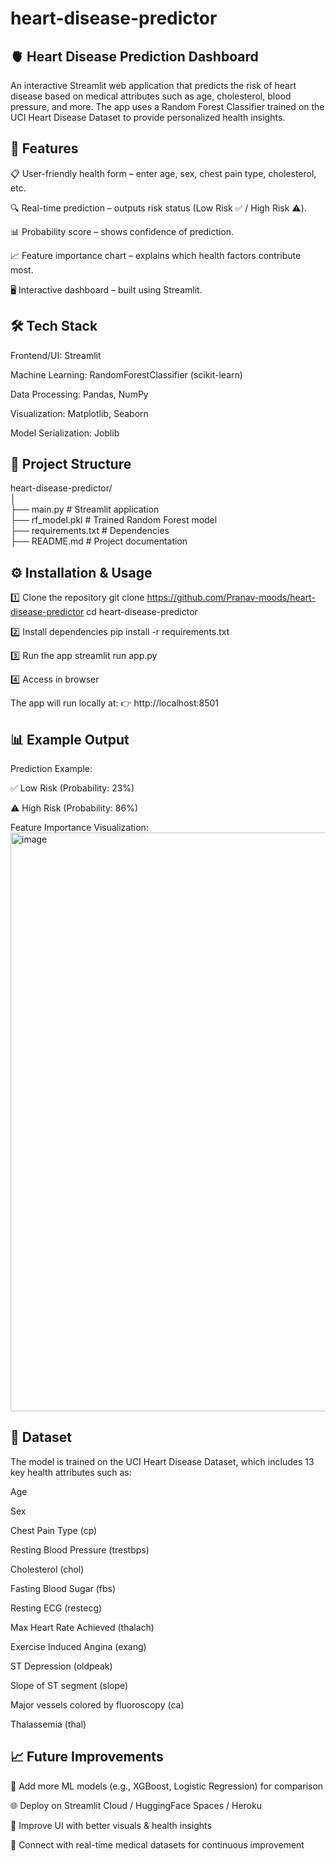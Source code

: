 # heart-disease-predictor

## 🫀 Heart Disease Prediction Dashboard

An interactive Streamlit web application that predicts the risk of heart disease based on medical attributes such as age, cholesterol, blood pressure, and more.
The app uses a Random Forest Classifier trained on the UCI Heart Disease Dataset
 to provide personalized health insights.

## 🚀 Features

📋 User-friendly health form – enter age, sex, chest pain type, cholesterol, etc.

🔍 Real-time prediction – outputs risk status (Low Risk ✅ / High Risk ⚠️).

📊 Probability score – shows confidence of prediction.

📈 Feature importance chart – explains which health factors contribute most.

🖥️ Interactive dashboard – built using Streamlit.

## 🛠️ Tech Stack

Frontend/UI: Streamlit

Machine Learning: RandomForestClassifier (scikit-learn)

Data Processing: Pandas, NumPy

Visualization: Matplotlib, Seaborn

Model Serialization: Joblib

## 📂 Project Structure
heart-disease-predictor/<br>
│<br>
├── main.py                 # Streamlit application<br>
├── rf_model.pkl           # Trained Random Forest model<br>
├── requirements.txt       # Dependencies<br>
├── README.md              # Project documentation<br>

## ⚙️ Installation & Usage
1️⃣ Clone the repository
git clone https://github.com/Pranav-moods/heart-disease-predictor
cd heart-disease-predictor

2️⃣ Install dependencies
pip install -r requirements.txt

3️⃣ Run the app
streamlit run app.py

4️⃣ Access in browser

The app will run locally at:
👉 http://localhost:8501

## 📊 Example Output

Prediction Example:

✅ Low Risk (Probability: 23%)

⚠️ High Risk (Probability: 86%)

Feature Importance Visualization:
<img width="1710" height="926" alt="image" src="https://github.com/user-attachments/assets/b2c3a2ae-32ea-4929-88a3-d1488b8c04d5" />


## 📘 Dataset

The model is trained on the UCI Heart Disease Dataset, which includes 13 key health attributes such as:

Age

Sex

Chest Pain Type (cp)

Resting Blood Pressure (trestbps)

Cholesterol (chol)

Fasting Blood Sugar (fbs)

Resting ECG (restecg)

Max Heart Rate Achieved (thalach)

Exercise Induced Angina (exang)

ST Depression (oldpeak)

Slope of ST segment (slope)

Major vessels colored by fluoroscopy (ca)

Thalassemia (thal)

## 📈 Future Improvements

🔮 Add more ML models (e.g., XGBoost, Logistic Regression) for comparison

🌐 Deploy on Streamlit Cloud / HuggingFace Spaces / Heroku

📱 Improve UI with better visuals & health insights

🏥 Connect with real-time medical datasets for continuous improvement
